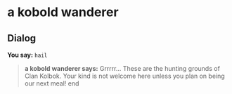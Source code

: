 # a kobold wanderer
## Dialog

**You say:** `hail`



>**a kobold wanderer says:** Grrrrr... These are the hunting grounds of Clan Kolbok. Your kind is not welcome here unless you plan on being our next meal!
end